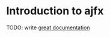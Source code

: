 # Introduction to ajfx

TODO: write [great documentation](http://jacobian.org/writing/great-documentation/what-to-write/)
